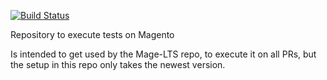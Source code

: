 
[![Build Status](https://travis-ci.org/OpenMage/Testfield.svg?branch=master)](https://travis-ci.org/OpenMage/Testfield)

Repository to execute tests on Magento

Is intended to get used by the Mage-LTS repo, to execute it on all PRs, but the setup in this repo only takes the newest version.
